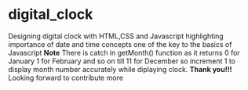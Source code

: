 # digital_clock
Designing digital clock with HTML,CSS and Javascript 
highlighting importance of date and time concepts one of the key to the basics of Javascript 
**Note**
There is catch in getMonth() function as it returns 0 for January 1 for February and so on till 11 for December so increment 1 to display month number accurately while diplaying clock.
**Thank you!!!** Looking forward to contribute more
